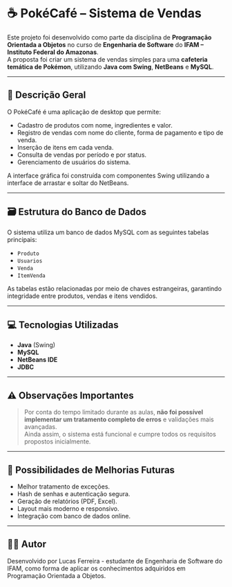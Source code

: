 # ☕ PokéCafé – Sistema de Vendas

Este projeto foi desenvolvido como parte da disciplina de **Programação Orientada a Objetos** no curso de **Engenharia de Software** do **IFAM – Instituto Federal do Amazonas**.  
A proposta foi criar um sistema de vendas simples para uma **cafeteria temática de Pokémon**, utilizando **Java com Swing**, **NetBeans** e **MySQL**.

---

## 📌 Descrição Geral

O PokéCafé é uma aplicação de desktop que permite:

- Cadastro de produtos com nome, ingredientes e valor.
- Registro de vendas com nome do cliente, forma de pagamento e tipo de venda.
- Inserção de itens em cada venda.
- Consulta de vendas por período e por status.
- Gerenciamento de usuários do sistema.

A interface gráfica foi construída com componentes Swing utilizando a interface de arrastar e soltar do NetBeans.

---

## 🗃️ Estrutura do Banco de Dados

O sistema utiliza um banco de dados MySQL com as seguintes tabelas principais:

- `Produto`
- `Usuarios`
- `Venda`
- `ItemVenda`

As tabelas estão relacionadas por meio de chaves estrangeiras, garantindo integridade entre produtos, vendas e itens vendidos.

---

## 💻 Tecnologias Utilizadas

- **Java** (Swing)
- **MySQL**
- **NetBeans IDE**
- **JDBC**

---

## ⚠️ Observações Importantes

> Por conta do tempo limitado durante as aulas, **não foi possível implementar um tratamento completo de erros** e validações mais avançadas.  
> Ainda assim, o sistema está funcional e cumpre todos os requisitos propostos inicialmente.

---

## 🧠 Possibilidades de Melhorias Futuras

- Melhor tratamento de exceções.
- Hash de senhas e autenticação segura.
- Geração de relatórios (PDF, Excel).
- Layout mais moderno e responsivo.
- Integração com banco de dados online.

---

## 🧑‍🎓 Autor

Desenvolvido por Lucas Ferreira - estudante de Engenharia de Software do IFAM, como forma de aplicar os conhecimentos adquiridos em Programação Orientada a Objetos.
